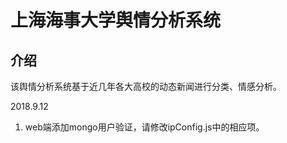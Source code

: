 # 上海海事大学舆情分析系统

## 介绍

该舆情分析系统基于近几年各大高校的动态新闻进行分类、情感分析。

2018.9.12
1. web端添加mongo用户验证，请修改ipConfig.js中的相应项。

